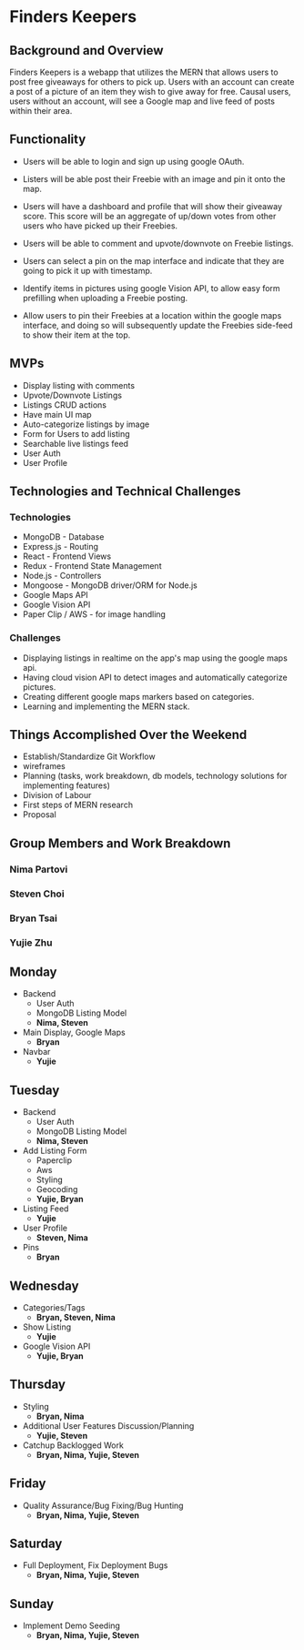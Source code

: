 # Finders Keepers

## Background and Overview

Finders Keepers is a webapp that utilizes the MERN that allows users to post free
giveaways for others to pick up. Users with an account can create a post of a picture of an
item they wish to give away for free. Causal users, users without an account, will
see a Google map and live feed of posts within their area.

## Functionality
  + Users will be able to login and sign up using google OAuth.

  + Listers will be able post their Freebie with an image and pin it onto the map.

  + Users will have a dashboard and profile that will show their giveaway score. This score will be an aggregate of up/down votes from other users who have picked up their Freebies.

  + Users will be able to comment and upvote/downvote on Freebie listings.

  + Users can select a pin on the map interface and indicate that they are going to pick it up with timestamp.

  + Identify items in pictures using google Vision API, to allow easy form prefilling when uploading a Freebie posting.
  
  + Allow users to pin their Freebies at a location within the google maps interface, and doing so will subsequently update the Freebies side-feed to show their item at the top.  

## MVPs
  + Display listing with comments
  + Upvote/Downvote Listings
  + Listings CRUD actions
  + Have main UI map 
  + Auto-categorize listings by image
  + Form for Users to add listing
  + Searchable live listings feed 
  + User Auth
  + User Profile 

## Technologies and Technical Challenges

### Technologies

- MongoDB - Database
- Express.js - Routing
- React - Frontend Views
- Redux - Frontend State Management
- Node.js - Controllers
- Mongoose - MongoDB driver/ORM for Node.js
- Google Maps API
- Google Vision API
- Paper Clip / AWS - for image handling

### Challenges

- Displaying listings in realtime on the app's map using the google maps api.
- Having cloud vision API to detect images and automatically categorize pictures.
- Creating different google maps markers based on categories.
- Learning and implementing the MERN stack.


## Things Accomplished Over the Weekend

- Establish/Standardize Git Workflow
- wireframes
- Planning (tasks, work breakdown, db models, technology solutions for implementing features)
- Division of Labour
- First steps of MERN research
- Proposal

## Group Members and Work Breakdown

### Nima Partovi
### Steven Choi
### Bryan Tsai
### Yujie Zhu

## Monday

  + Backend
     - User Auth
     - MongoDB Listing Model
     - **Nima, Steven**
  + Main Display, Google Maps
     - **Bryan**
  + Navbar
     - **Yujie**
     
## Tuesday

  + Backend
     - User Auth
     - MongoDB Listing Model
     - **Nima, Steven**
  + Add Listing Form
     - Paperclip
     - Aws
     - Styling
     - Geocoding
     - **Yujie, Bryan**
  + Listing Feed
     - **Yujie**
  + User Profile
     - **Steven, Nima**
  + Pins
     - **Bryan**
     
## Wednesday
   
   + Categories/Tags
      - **Bryan, Steven, Nima**
   + Show Listing
      - **Yujie**
   + Google Vision API
      - **Yujie, Bryan**
      
## Thursday

   + Styling
      - **Bryan, Nima**
   + Additional User Features Discussion/Planning
      - **Yujie, Steven**
   + Catchup Backlogged Work
      - **Bryan, Nima, Yujie, Steven**
      
## Friday

   + Quality Assurance/Bug Fixing/Bug Hunting
      - **Bryan, Nima, Yujie, Steven**
      
## Saturday

   + Full Deployment, Fix Deployment Bugs
      - **Bryan, Nima, Yujie, Steven**
   
## Sunday

   + Implement Demo Seeding
      - **Bryan, Nima, Yujie, Steven**
